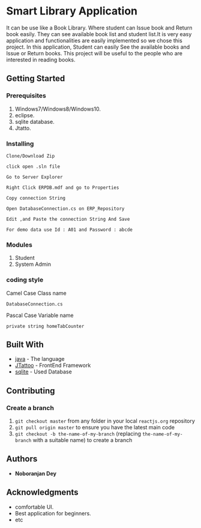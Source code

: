 # Smart Library Application
It can be use like a Book Library. Where student can Issue book and Return book easily. They can see available book list and student list.It is very easy application and functionalities are easily implemented so we chose this project. In this application, Student can easily See the available books and Issue or Return books. This project will be useful to the people who are interested in reading books.

## Getting Started

### Prerequisites

1. Windows7/Windows8/Windows10.
1. eclipse.
1. sqlite database.
1. Jtatto.

### Installing

```
Clone/Download Zip
```
```
click open .sln file
```
```
Go to Server Explorer
```
```
Right Click ERPDB.mdf and go to Properties
```
```
Copy connection String
```
```
Open DatabaseConnection.cs on ERP_Repository
```
```
Edit ,and Paste the connection String And Save
```
```
For demo data use Id : A01 and Password : abcde 
```


### Modules

1. Student
1. System Admin


### coding style 

Camel Case Class name

```
DatabaseConnection.cs
```
Pascal Case Variable name

```
private string homeTabCounter
```

## Built With

* [java](https://www.java.com/en/) - The language 
* [JTattoo](http://www.jtattoo.net/) - FrontEnd Framework
* [sqlite](https://www.sqlite.org/index.html) - Used Database

## Contributing

### Create a branch

1. `git checkout master` from any folder in your local `reactjs.org` repository
1. `git pull origin master` to ensure you have the latest main code
1. `git checkout -b the-name-of-my-branch` (replacing `the-name-of-my-branch` with a suitable name) to create a branch


## Authors

* **Noboranjan Dey** 


## Acknowledgments

* comfortable UI.
* Best application for beginners.
* etc
